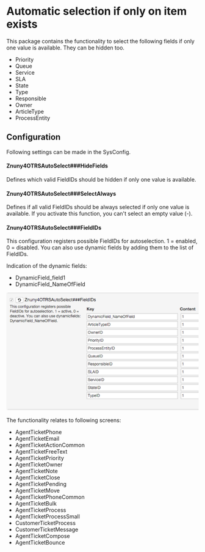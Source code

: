 # Automatic selection if only on item exists

This package contains the functionality to select the following fields if only one value is available. They can be hidden too.

 - Priority
 - Queue
 - Service
 - SLA
 - State
 - Type
 - Responsible
 - Owner
 - ArticleType
 - ProcessEntity

## Configuration

Following settings can be made in the SysConfig.

#### Znuny4OTRSAutoSelect###HideFields
Defines which valid FieldIDs should be hidden if only one value is available.

#### Znuny4OTRSAutoSelect###SelectAlways
Defines if all valid FieldIDs should be always selected if only one value is available.
If you activate this function, you can't select an empty value (-).

#### Znuny4OTRSAutoSelect###FieldIDs
This configuration registers possible FieldIDs for autoselection. 1 = enabled, 0 = disabled.
You can also use dynamic fields by adding them to the list of FieldIDs.

Indication of the dynamic fields:

- DynamicField_field1
- DynamicField_NameOfField

![Example DynamicField_feld1](doc/en/images/DynamicFields.png)

The functionality relates to following screens:

 - AgentTicketPhone
 - AgentTicketEmail
 - AgentTicketActionCommon
 - AgentTicketFreeText
 - AgentTicketPriority
 - AgentTicketOwner
 - AgentTicketNote
 - AgentTicketClose
 - AgentTicketPending
 - AgentTicketMove
 - AgentTicketPhoneCommon
 - AgentTicketBulk
 - AgentTicketProcess
 - AgentTicketProcessSmall
 - CustomerTicketProcess
 - CustomerTicketMessage
 - AgentTicketCompose
 - AgentTicketBounce
